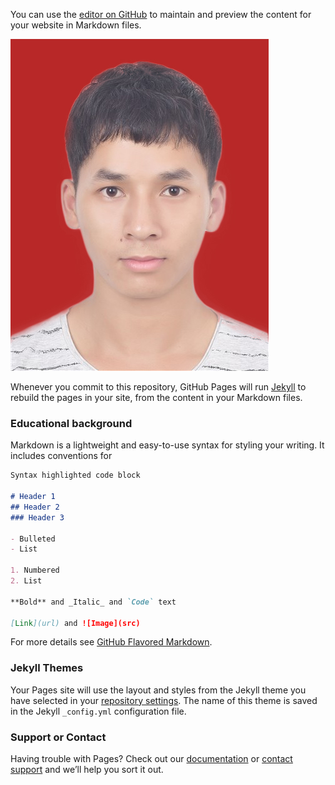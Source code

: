 You can use the [editor on GitHub](https://github.com/LastStriker/LastStriker.github.io/edit/master/index.md) to maintain and preview the content for your website in Markdown files.

<img class="profile-picture" src="\image\via_picture_red_background.jpg" >

Whenever you commit to this repository, GitHub Pages will run [Jekyll](https://jekyllrb.com/) to rebuild the pages in your site, from the content in your Markdown files.

### Educational background

Markdown is a lightweight and easy-to-use syntax for styling your writing. It includes conventions for

```markdown
Syntax highlighted code block

# Header 1
## Header 2
### Header 3

- Bulleted
- List

1. Numbered
2. List

**Bold** and _Italic_ and `Code` text

[Link](url) and ![Image](src)
```

For more details see [GitHub Flavored Markdown](https://guides.github.com/features/mastering-markdown/).

### Jekyll Themes

Your Pages site will use the layout and styles from the Jekyll theme you have selected in your [repository settings](https://github.com/LastStriker/LastStriker.github.io/settings). The name of this theme is saved in the Jekyll `_config.yml` configuration file.

### Support or Contact

Having trouble with Pages? Check out our [documentation](https://help.github.com/categories/github-pages-basics/) or [contact support](https://github.com/contact) and we’ll help you sort it out.
